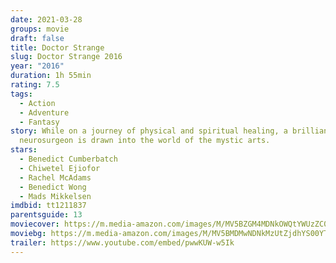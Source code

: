 ```yaml
---
date: 2021-03-28
groups: movie
draft: false
title: Doctor Strange
slug: Doctor Strange 2016
year: "2016"
duration: 1h 55min
rating: 7.5
tags:
  - Action
  - Adventure
  - Fantasy
story: While on a journey of physical and spiritual healing, a brilliant
  neurosurgeon is drawn into the world of the mystic arts.
stars:
  - Benedict Cumberbatch
  - Chiwetel Ejiofor
  - Rachel McAdams
  - Benedict Wong
  - Mads Mikkelsen
imdbid: tt1211837
parentsguide: 13
moviecover: https://m.media-amazon.com/images/M/MV5BZGM4MDNkOWQtYWUzZC00ODVmLTk2YTctZWEwMzVmNWRhNTg4XkEyXkFqcGdeQXVyMTAyOTE2ODg0._V1_FMjpg_UX770_.jpg
moviebg: https://m.media-amazon.com/images/M/MV5BMDMwNDNkMzUtZjdhYS00YTBkLWExNDEtN2MwOGU5OTk3YjU3XkEyXkFqcGdeQXVyNjczOTE0MzM@._V1_FMjpg_UX1280_.jpg
trailer: https://www.youtube.com/embed/pwwKUW-w5Ik
---
```

